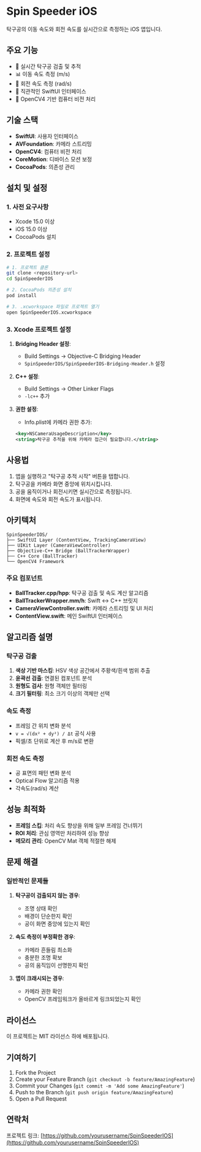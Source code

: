 # Spin Speeder iOS

탁구공의 이동 속도와 회전 속도를 실시간으로 측정하는 iOS 앱입니다.

## 주요 기능

- 🏓 실시간 탁구공 검출 및 추적
- 📊 이동 속도 측정 (m/s)
- 🔄 회전 속도 측정 (rad/s)
- 📱 직관적인 SwiftUI 인터페이스
- 🎯 OpenCV4 기반 컴퓨터 비전 처리

## 기술 스택

- **SwiftUI**: 사용자 인터페이스
- **AVFoundation**: 카메라 스트리밍
- **OpenCV4**: 컴퓨터 비전 처리
- **CoreMotion**: 디바이스 모션 보정
- **CocoaPods**: 의존성 관리

## 설치 및 설정

### 1. 사전 요구사항

- Xcode 15.0 이상
- iOS 15.0 이상
- CocoaPods 설치

### 2. 프로젝트 설정

```bash
# 1. 프로젝트 클론
git clone <repository-url>
cd SpinSpeederIOS

# 2. CocoaPods 의존성 설치
pod install

# 3. .xcworkspace 파일로 프로젝트 열기
open SpinSpeederIOS.xcworkspace
```

### 3. Xcode 프로젝트 설정

1. **Bridging Header 설정**:
   - Build Settings → Objective-C Bridging Header
   - `SpinSpeederIOS/SpinSpeederIOS-Bridging-Header.h` 설정

2. **C++ 설정**:
   - Build Settings → Other Linker Flags
   - `-lc++` 추가

3. **권한 설정**:
   - Info.plist에 카메라 권한 추가:
   ```xml
   <key>NSCameraUsageDescription</key>
   <string>탁구공 추적을 위해 카메라 접근이 필요합니다.</string>
   ```

## 사용법

1. 앱을 실행하고 "탁구공 추적 시작" 버튼을 탭합니다.
2. 탁구공을 카메라 화면 중앙에 위치시킵니다.
3. 공을 움직이거나 회전시키면 실시간으로 측정됩니다.
4. 화면에 속도와 회전 속도가 표시됩니다.

## 아키텍처

```
SpinSpeederIOS/
├── SwiftUI Layer (ContentView, TrackingCameraView)
├── UIKit Layer (CameraViewController)
├── Objective-C++ Bridge (BallTrackerWrapper)
├── C++ Core (BallTracker)
└── OpenCV4 Framework
```

### 주요 컴포넌트

- **BallTracker.cpp/hpp**: 탁구공 검출 및 속도 계산 알고리즘
- **BallTrackerWrapper.mm/h**: Swift ↔ C++ 브릿지
- **CameraViewController.swift**: 카메라 스트리밍 및 UI 처리
- **ContentView.swift**: 메인 SwiftUI 인터페이스

## 알고리즘 설명

### 탁구공 검출
1. **색상 기반 마스킹**: HSV 색상 공간에서 주황색/흰색 범위 추출
2. **윤곽선 검출**: 연결된 컴포넌트 분석
3. **원형도 검사**: 원형 객체만 필터링
4. **크기 필터링**: 최소 크기 이상의 객체만 선택

### 속도 측정
- 프레임 간 위치 변화 분석
- `v = √(dx² + dy²) / Δt` 공식 사용
- 픽셀/초 단위로 계산 후 m/s로 변환

### 회전 속도 측정
- 공 표면의 패턴 변화 분석
- Optical Flow 알고리즘 적용
- 각속도(rad/s) 계산

## 성능 최적화

- **프레임 스킵**: 처리 속도 향상을 위해 일부 프레임 건너뛰기
- **ROI 처리**: 관심 영역만 처리하여 성능 향상
- **메모리 관리**: OpenCV Mat 객체 적절한 해제

## 문제 해결

### 일반적인 문제들

1. **탁구공이 검출되지 않는 경우**:
   - 조명 상태 확인
   - 배경이 단순한지 확인
   - 공이 화면 중앙에 있는지 확인

2. **속도 측정이 부정확한 경우**:
   - 카메라 흔들림 최소화
   - 충분한 조명 확보
   - 공의 움직임이 선명한지 확인

3. **앱이 크래시되는 경우**:
   - 카메라 권한 확인
   - OpenCV 프레임워크가 올바르게 링크되었는지 확인

## 라이선스

이 프로젝트는 MIT 라이선스 하에 배포됩니다.

## 기여하기

1. Fork the Project
2. Create your Feature Branch (`git checkout -b feature/AmazingFeature`)
3. Commit your Changes (`git commit -m 'Add some AmazingFeature'`)
4. Push to the Branch (`git push origin feature/AmazingFeature`)
5. Open a Pull Request

## 연락처

프로젝트 링크: [https://github.com/yourusername/SpinSpeederIOS](https://github.com/yourusername/SpinSpeederIOS) 